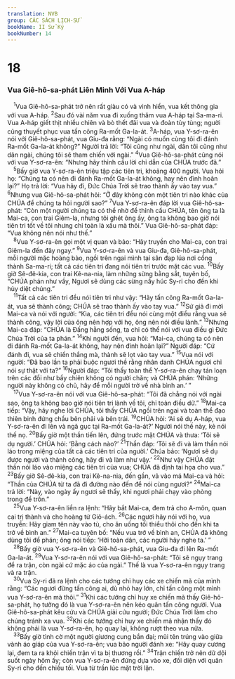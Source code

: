 ```yaml
---
translation: NVB
group: CÁC SÁCH LỊCH-SỬ
bookName: II Sử Ký 
bookNumber: 14
---
```


<div class="title"><h1>18</h1><h3>Vua Giê-hô-sa-phát Liên Minh Với Vua A-háp </h3></div>
<span class="verse 2su_18_1"> <sup>1</sup>Vua Giê-hô-sa-phát trở nên rất giàu có và vinh hiển, vua kết thông gia với vua A-háp. </span>
<span class="verse 2su_18_2"><sup>2</sup>Sau đó vài năm vua đi xuống thăm vua A-háp tại Sa-ma-ri. Vua A-háp giết thịt nhiều chiên và bò thết đãi vua và đoàn tùy tùng; người cũng thuyết phục vua tấn công Ra-mốt Ga-la-át. </span>
<span class="verse 2su_18_3"><sup>3</sup>A-háp, vua Y-sơ-ra-ên nói với Giê-hô-sa-phát, vua Giu-đa rằng: “Ngài có muốn cùng tôi đi đánh Ra-mốt Ga-la-át không?” Người trả lời: “Tôi cũng như ngài, dân tôi cũng như dân ngài, chúng tôi sẽ tham chiến với ngài.” </span>
<span class="verse 2su_18_4"><sup>4</sup>Vua Giê-hô-sa-phát cũng nói với vua Y-sơ-ra-ên: “Nhưng hãy thỉnh cầu lời chỉ dẫn của CHÚA trước đã.” <br/></span>
<span class="verse 2su_18_5"> <sup>5</sup>Bấy giờ vua Y-sơ-ra-ên triệu tập các tiên tri, khoảng 400 người. Vua hỏi họ: “Chúng ta có nên đi đánh Ra-mốt Ga-la-át không, hay nên đình hoãn lại?” Họ trả lời: “Vua hãy đi, Đức Chúa Trời sẽ trao thành ấy vào tay vua.” </span>
<span class="verse 2su_18_6"><sup>6</sup>Nhưng vua Giê-hô-sa-phát hỏi: “Ở đây không còn một tiên tri nào khác của CHÚA để chúng ta hỏi người sao?” </span>
<span class="verse 2su_18_7"><sup>7</sup>Vua Y-sơ-ra-ên đáp lời vua Giê-hô-sa-phát: “Còn một người chúng ta có thể nhờ để thỉnh cầu CHÚA, tên ông ta là Mai-ca, con trai Giêm-la, nhưng tôi ghét ông ấy, ông ta không bao giờ nói tiên tri tốt về tôi nhưng chỉ toàn là xấu mà thôi.” Vua Giê-hô-sa-phát đáp: “Vua không nên nói như thế.” <br/></span>
<span class="verse 2su_18_8"> <sup>8</sup>Vua Y-sơ-ra-ên gọi một vị quan và bảo: “Hãy truyền cho Mai-ca, con trai Giêm-la đến đây ngay.” </span>
<span class="verse 2su_18_9"><sup>9</sup>Vua Y-sơ-ra-ên và vua Giu-đa, Giê-hô-sa-phát, mỗi người mặc hoàng bào, ngồi trên ngai mình tại sân đạp lúa nơi cổng thành Sa-ma-ri; tất cả các tiên tri đang nói tiên tri trước mặt các vua. </span>
<span class="verse 2su_18_10"><sup>10</sup>Bấy giờ Sê-đê-kia, con trai Kê-na-nia, làm những sừng bằng sắt, tuyên bố, “CHÚA phán như vầy, Ngươi sẽ dùng các sừng nầy húc Sy-ri cho đến khi hủy diệt chúng.” <br/></span>
<span class="verse 2su_18_11"> <sup>11</sup>Tất cả các tiên tri đều nói tiên tri như vậy: “Hãy tấn công Ra-mốt Ga-la-át, vua sẽ thành công; CHÚA sẽ trao thành ấy vào tay vua.” </span>
<span class="verse 2su_18_12"><sup>12</sup>Sứ giả đi mời Mai-ca và nói với người: “Kìa, các tiên tri đều nói cùng một điều rằng vua sẽ thành công, vậy lời của ông nên hợp với họ, ông nên nói điều lành.” </span>
<span class="verse 2su_18_13"><sup>13</sup>Nhưng Mai-ca đáp: “CHÚA là Đấng hằng sống, ta chỉ có thể nói với vua điều gì Đức Chúa Trời của ta phán.” </span>
<span class="verse 2su_18_14"><sup>14</sup>Khi người đến, vua hỏi: “Mai-ca, chúng ta có nên đi đánh Ra-mốt Ga-la-át không, hay nên đình hoãn lại?” Người đáp: “Cứ đánh đi, vua sẽ chiến thắng mà, thành sẽ lọt vào tay vua.” </span>
<span class="verse 2su_18_15"><sup>15</sup>Vua nói với người: “Đã bao lần ta phải buộc ngươi thề rằng nhân danh CHÚA ngươi chỉ nói sự thật với ta?” </span>
<span class="verse 2su_18_16"><sup>16</sup>Người đáp: “Tôi thấy toàn thể Y-sơ-ra-ên chạy tán loạn trên các đồi như bầy chiên không có người chăn; và CHÚA phán: ‘Những người này không có chủ, hãy để mỗi người trở về nhà bình an.’ ” <br/></span>
<span class="verse 2su_18_17"> <sup>17</sup>Vua Y-sơ-ra-ên nói với vua Giê-hô-sa-phát: “Tôi đã chẳng nói với ngài sao, ông ta không bao giờ nói tiên tri lành về tôi, chỉ toàn điều dữ.” </span>
<span class="verse 2su_18_18"><sup>18</sup>Mai-ca tiếp: “Vậy, hãy nghe lời CHÚA, tôi thấy CHÚA ngồi trên ngai và toàn thể đạo thiên binh đứng chầu bên phải và bên trái. </span>
<span class="verse 2su_18_19"><sup>19</sup>CHÚA hỏi: ‘Ai sẽ dụ A-háp, vua Y-sơ-ra-ên đi lên và ngã gục tại Ra-mốt Ga-la-át?’ Người nói thế này, kẻ nói thế nọ. </span>
<span class="verse 2su_18_20"><sup>20</sup>Bấy giờ một thần tiến lên, đứng trước mặt CHÚA và thưa: ‘Tôi sẽ dụ người.’ CHÚA hỏi: ‘Bằng cách nào?’ </span>
<span class="verse 2su_18_21"><sup>21</sup>Thần đáp: ‘Tôi sẽ đi và làm thần nói láo trong miệng của tất cả các tiên tri của người.’ Chúa bảo: ‘Ngươi sẽ dụ được người và thành công, hãy đi và làm như vậy.’ </span>
<span class="verse 2su_18_22"><sup>22</sup>Như vậy CHÚA đặt thần nói láo vào miệng các tiên tri của vua; CHÚA đã định tai họa cho vua.” </span>
<span class="verse 2su_18_23"><sup>23</sup>Bấy giờ Sê-đê-kia, con trai Kê-na-nia, đến gần, vả vào má Mai-ca và hỏi: “Thần của CHÚA từ ta đã đi đường nào đến để nói cùng ngươi?” </span>
<span class="verse 2su_18_24"><sup>24</sup>Mai-ca trả lời: “Này, vào ngày ấy ngươi sẽ thấy, khi ngươi phải chạy vào phòng trong để trốn.” <br/></span>
<span class="verse 2su_18_25"> <sup>25</sup>Vua Y-sơ-ra-ên liền ra lệnh: “Hãy bắt Mai-ca, đem trả cho A-môn, quan cai trị thành và cho hoàng tử Giô-ách. </span>
<span class="verse 2su_18_26"><sup>26</sup>Các ngươi hãy nói với họ, vua truyền: Hãy giam tên này vào tù, cho ăn uống tối thiểu thôi cho đến khi ta trở về bình an.” </span>
<span class="verse 2su_18_27"><sup>27</sup>Mai-ca tuyên bố: “Nếu vua trở về bình an, CHÚA đã không dùng tôi để phán; ông nói tiếp: ‘Hỡi toàn dân, các người hãy nghe ta.’ ” <br/></span>
<span class="verse 2su_18_28"> <sup>28</sup>Bấy giờ vua Y-sơ-ra-ên và Giê-hô-sa-phát, vua Giu-đa đi lên Ra-mốt Ga-la-át. </span>
<span class="verse 2su_18_29"><sup>29</sup>Vua Y-sơ-ra-ên nói với vua Giê-hô-sa-phát: “Tôi sẽ ngụy trang để ra trận, còn ngài cứ mặc áo của ngài.” Thế là vua Y-sơ-ra-ên ngụy trang và ra trận. <br/></span>
<span class="verse 2su_18_30"> <sup>30</sup>Vua Sy-ri đã ra lệnh cho các tướng chỉ huy các xe chiến mã của mình rằng: “Các ngươi đừng tấn công ai, dù nhỏ hay lớn, chỉ tấn công một mình vua Y-sơ-ra-ên mà thôi.” </span>
<span class="verse 2su_18_31"><sup>31</sup>Khi các tướng chỉ huy xe chiến mã thấy Giê-hô-sa-phát, họ tưởng đó là vua Y-sơ-ra-ên nên kéo quân tấn công người. Vua Giê-hô-sa-phát kêu cứu và CHÚA giải cứu người; Đức Chúa Trời làm cho chúng tránh xa vua. </span>
<span class="verse 2su_18_32"><sup>32</sup>Khi các tướng chỉ huy xe chiến mã nhận thấy đó không phải là vua Y-sơ-ra-ên, họ quay lại, không rượt theo vua nữa. <br/></span>
<span class="verse 2su_18_33"> <sup>33</sup>Bấy giờ tình cờ một người giương cung bắn đại; mũi tên trúng vào giữa vành áo giáp của vua Y-sơ-ra-ên; vua bảo người đánh xe: “Hãy quay cương lại, đem ta ra khỏi chiến trận vì ta bị thương rồi.” </span>
<span class="verse 2su_18_34"><sup>34</sup>Trận chiến trở nên dữ dội suốt ngày hôm ấy; còn vua Y-sơ-ra-ên đứng dựa vào xe, đối diện với quân Sy-ri cho đến chiều tối. Vua từ trần lúc mặt trời lặn. <br/></span>
